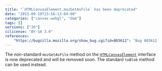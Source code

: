```yaml
---
title: "`HTMLCanvasElement.mozGetAsFile` has been deprecated"
date: "2013-09-19T23:58:13-04:00"
categories: ["canvas-webgl", "dom"]
tags: []
versions: ["26"]
cclicense: "BY-SA 3.0"
references:
    "https://bugzilla.mozilla.org/show_bug.cgi?id=803612": "Bug 803612 – Add deprecation warnings for mozGetAsFile"
---
```

The non-standard `mozGetAsFile` method on the [`HTMLCanvasElement`](https://developer.mozilla.org/en-US/docs/Web/API/HTMLCanvasElement) interface is now deprecated and will be removed soon. The standard `toBlob` method can be used instead.
